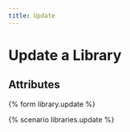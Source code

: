 ```yaml
---
title: Update
---
```


# Update a Library

## Attributes

{% form library.update %}

{% scenario libraries.update %}
